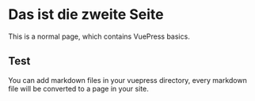 # Das ist die zweite Seite

This is a normal page, which contains VuePress basics.

## Test

You can add markdown files in your vuepress directory, every markdown file will be converted to a page in your site.

